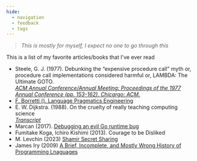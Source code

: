 ```yaml
---
hide:
  - navigation
  - feedback
  - tags
---
```


> *This is mostly for myself, I expect no one to go through this*

This is a list of my favorite articles/books that I've ever read

- Steele, G. J. (1977). Debunking the “expensive procedure call” myth or, procedure call implementations considered harmful or, LAMBDA: The Ultimate GOTO.  
    [*ACM Annual Conference/Annual Meeting: Proceedings of the 1977 Annual Conference (pp. 153-162). Chicargo: ACM.*](https://dl.acm.org/doi/pdf/10.1145/800179.810196)
- [F. Borretti (). Language Pragmatics Engineering](https://borretti.me/article/language-pragmatics)
- E. W. Dijkstra. (1988). On the cruelty of really teaching computing science  
    [*Transcript*](https://www.cs.utexas.edu/~EWD/transcriptions/EWD10xx/EWD1036.html)
- Marcan (2017). [Debugging an evil Go runtime bug](https://marcan.st/2017/12/debugging-an-evil-go-runtime-bug/)
- Fumitake Koga, Ichiro Kishimi (2013). Courage to be Disliked
- M. Levchin (2023) [Shamir Secret Sharing](https://max.levch.in/post/724289457144070144/shamir-secret-sharing)
- James Iry (2009) [A Brief, Incomplete, and Mostly Wrong History of Programming Lnaguages](http://james-iry.blogspot.com/2009/05/brief-incomplete-and-mostly-wrong.html)